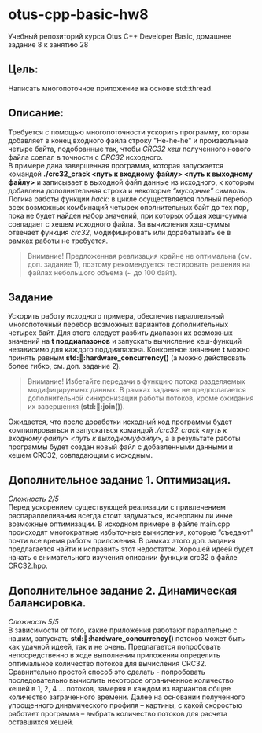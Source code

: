 # otus-cpp-basic-hw8
Учебный репозиторий курса Otus C++ Developer Basic, домашнее задание 8 к занятию 28

## Цель:

Написать многопоточное приложение на основе std::thread.

## Описание:

Требуется с помощью многопоточности ускорить программу, которая добавляет в конец входного файла строку "He-he-he" и произвольные четыре байта, подобранные так, чтобы _CRC32 хеш_ полученного нового файла совпал в точности с _CRC32_ исходного.<br>
В примере дана завершенная программа, которая запускается командой __./crc32_crack <путь к входному файлу> <путь к выходному файлу>__ и записывает в выходной файл данные из исходного, к которым добавлена дополнительная строка и некоторые _“мусорные” символы_.<br>
Логика работы функции *hack*: в цикле осуществляется
полный перебор всех возможных комбинаций четырех ополнительных байт до тех пор, пока не будет найден набор значений, при которых общая хеш-сумма совпадает с хешем исходного файла. За вычисления хэш-суммы отвечает функция *crc32*, модифицировать или дорабатывать ее в рамках работы не требуется.
>Внимание! Предложенная реализация крайне не оптимальна (см. доп. задание 1), поэтому рекомендуется тестировать решения на файлах небольшого объема (~ до 100 байт).

## Задание

Ускорить работу исходного примера, обеспечив параллельный многопоточный перебор возможных вариантов дополнительных четырех байт. Для этого следует разбить диапазон их возможных значений на **t поддиапазонов** и запускать вычисление
хеш-функций независимо для каждого поддиапазона. Конкретное значение **t** можно принять равным __std::thread::hardware_concurrency()__ (а можно действовать более гибко, см. доп. задание 2).
>Внимание! Избегайте передачи в функцию потока разделяемых модифицируемых данных. В рамках задания не предполагается дополнительной синхронизации работы
потоков, кроме ожидания их завершения (__std::thread::join()__).

Ожидается, что после доработки исходный код программы будет компилироваться и запускаться командой _./crc32_crack <путь к входному файлу> <путь к выходномуфайлу>_, а в результате работы программы будет создан новый файл с добавленными
данными и хешем CRC32, совпадающим с исходным.

## Дополнительное задание 1. Оптимизация.

*Сложность 2/5*<br>
Перед ускорением существующей реализации с привлечением распараллеливания всегда стоит задуматься, исчерпаны ли иные возможные оптимизации. В исходном примере в файле main.cpp происходят многократные избыточные вычисления, которые
“съедают” почти все время работы приложения. В рамках этого доп. задания предлагается найти и исправить этот недостаток. Хорошей идеей будет начать с внимательного изучения описании функции crc32 в файле CRC32.hpp.

## Дополнительное задание 2. Динамическая балансировка.

*Сложность 5/5*<br>
В зависимости от того, какие приложения работают параллельно с нашим, запускать **std::thread::hardware_concurrency()** потоков может быть как удачной идеей, так и не очень. Предлагается попробовать непосредственно в ходе выполнения приложения определить оптимальное количество потоков для вычисления CRC32. Сравнительно простой способ это сделать - попробовать последовательно вычислить некоторое ограниченное количество хешей в 1, 2, 4 … потоков, замеряя в каждом из вариантов общее количество затраченного времени. Далее на основании полученного упрощенного динамического профиля – картины, с какой скоростью работает программа – выбрать количество потоков для расчета оставшихся хешей.